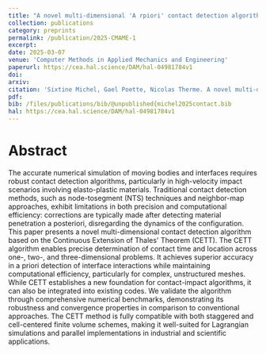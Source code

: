 ```yaml
---
title: "A novel multi-dimensional 'A rpiori' contact detection algorithm"
collection: publications
category: preprints
permalink: /publication/2025-CMAME-1
excerpt: 
date: 2025-03-07
venue: 'Computer Methods in Applied Mechanics and Engineering'
paperurl: https://cea.hal.science/DAM/hal-04981784v1
doi: 
arxiv: 
citation: 'Sixtine Michel, Gael Poette, Nicolas Therme. A novel multi-dimensional a priori contact detection algorithm. 2025. ⟨hal-04981784⟩'
pdf: 
bib: /files/publications/bib/@unpublished{michel2025contact.bib
hal: https://cea.hal.science/DAM/hal-04981784v1
---
```


<!-- The contents above will be part of a list of publications, if the user clicks the link for the publication than the contents of section will be rendered as a full page, allowing you to provide more information about the paper for the reader. When publications are displayed as a single page, the contents of the above "citation" field will automatically be included below this section in a smaller font. -->


Abstract
=========
The accurate numerical simulation of moving bodies and interfaces requires robust contact detection algorithms, particularly in high-velocity impact scenarios involving elasto-plastic materials. Traditional contact detection methods, such as node-tosegment (NTS) techniques and neighbor-map approaches, exhibit limitations in both precision and computational efficiency: corrections are typically made after detecting material penetration a posteriori, disregarding the dynamics of the configuration. This paper presents a novel multi-dimensional contact detection algorithm based on the Continuous Extension of Thales' Theorem (CETT). The CETT algorithm enables precise determination of contact time and location across one-, two-, and three-dimensional problems. It achieves superior accuracy in a priori detection of interface interactions while maintaining computational efficiency, particularly for complex, unstructured meshes. While CETT establishes a new foundation for contact-impact algorithms, it can also be integrated into existing codes. We validate the algorithm through comprehensive numerical benchmarks, demonstrating its robustness and convergence properties in comparison to conventional approaches. The CETT method is fully compatible with both staggered and cell-centered finite volume schemes, making it well-suited for Lagrangian simulations and parallel implementations in industrial and scientific applications. 